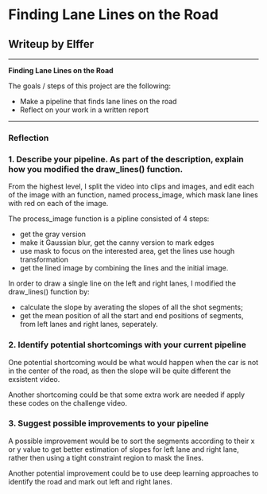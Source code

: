 
# **Finding Lane Lines on the Road** 

## Writeup by Elffer


---

**Finding Lane Lines on the Road**

The goals / steps of this project are the following:
* Make a pipeline that finds lane lines on the road
* Reflect on your work in a written report


---

### Reflection

### 1. Describe your pipeline. As part of the description, explain how you modified the draw_lines() function.

From the highest level, I split the video into clips and images, and edit each of the image with an function, named process_image, which mask lane lines with red on each of the image.

The process_image function is a pipline consisted of 4 steps:
* get the gray version
* make it Gaussian blur, get the canny version to mark edges
* use mask to focus on the interested area, get the lines use hough transformation 
* get the lined image by combining the lines and the initial image.

In order to draw a single line on the left and right lanes, I modified the draw_lines() function by:
* calculate the slope by averating the slopes of all the shot segments;
* get the mean position of all the start and end positions of segments, from left lanes and right lanes, seperately.


### 2. Identify potential shortcomings with your current pipeline


One potential shortcoming would be what would happen when the car is not in the center of the road, as then the slope will be quite different the exsistent video.

Another shortcoming could be that some extra work are needed if apply these codes on the challenge video.


### 3. Suggest possible improvements to your pipeline

A possible improvement would be to sort the segments according to their x or y value to get better estimation of slopes for left lane and right lane, rather then using a tight constraint region to mask the lines.

Another potential improvement could be to use deep learning approaches to identify the road and mark out left and right lanes.

